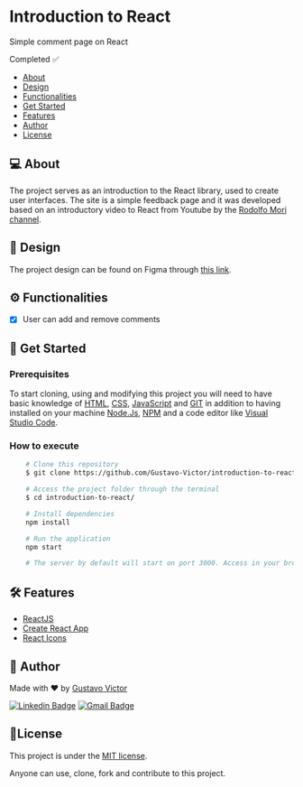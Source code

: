 # Introduction to React

Simple comment page on React

Completed ✅

<ul>
    <li><a href='#-about'>About</a></li>
    <li><a href='#-design'>Design</a></li>      
    <li><a href='#-functionalities'>Functionalities</a></li>  
    <li><a href='#-get-started'>Get Started</a></li>
    <li><a href='#-features'>Features</a></li>
    <li><a href='#-author'>Author</a></li>
    <li><a href='#-license'>License</a></li>
</ul>

## 💻 About

The project serves as an introduction to the React library, used to create user interfaces. The site is a simple feedback page and it was developed based on an introductory video to React from Youtube by the [Rodolfo Mori channel](https://www.youtube.com/watch?v=34kUndAmBo8&list=WL&index=75).

## 🎨 Design 
The project design can be found on Figma through [this link](https://www.figma.com/file/DRrcPs2g302ShcGAkhGroK/Templates-(For-Figma)?node-id=299%3A5093).

## ⚙️ Functionalities
- [x] User can add and remove comments

## 🚀 Get Started 
### Prerequisites 

To start cloning, using and modifying this project you will need to have basic knowledge of [HTML](https://developer.mozilla.org/pt-BR/docs/Web/HTML), [CSS](https://developer.mozilla.org/pt-BR/docs/Web/CSS), [JavaScript](https://www.javascript.com/)  and [GIT](https://git-scm.com/) in addition to having installed on your machine [Node.Js](https://nodejs.org/en/), [NPM](https://www.npmjs.com/) and a code editor like [Visual Studio Code](https://code.visualstudio.com/).

### How to execute 

```bash
    # Clone this repository
    $ git clone https://github.com/Gustavo-Victor/introduction-to-react.git

    # Access the project folder through the terminal
    $ cd introduction-to-react/

    # Install dependencies
    npm install

    # Run the application
    npm start 

    # The server by default will start on port 3000. Access in your browser: localhost:3000
```

## 🛠 Features 

- [ReactJS](https://pt-br.reactjs.org/)
- [Create React App](https://create-react-app.dev/)
- [React Icons](https://react-icons.github.io/react-icons/)
## 🦸 Author

Made with ❤️ by [Gustavo Victor](https://github.com/Gustavo-Victor)

[![Linkedin Badge](https://img.shields.io/badge/-Gustavo-Victor?style=flat-square&logo=Linkedin&logoColor=white&link=https://www.linkedin.com/in/gustavo-victor-575b93206/)](https://www.linkedin.com/in/gustavo-victor-575b93206/) 
[![Gmail Badge](https://img.shields.io/badge/-gguvictor909@gmail.com-c14438?style=flat-square&logo=Gmail&logoColor=white&link=mailto:gguvictor909@gmail.com)](mailto:gguvictor909@gmail.com)

## 📝License

This project is under the [MIT license](./LICENSE).

Anyone can use, clone, fork and contribute to this project.

